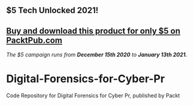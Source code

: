 ## $5 Tech Unlocked 2021!
[Buy and download this product for only $5 on PacktPub.com](https://www.packtpub.com/)
-----
*The $5 campaign         runs from __December 15th 2020__ to __January 13th 2021.__*

# Digital-Forensics-for-Cyber-Pr
Code Repository for Digital Forensics for Cyber Pr, published by Packt
